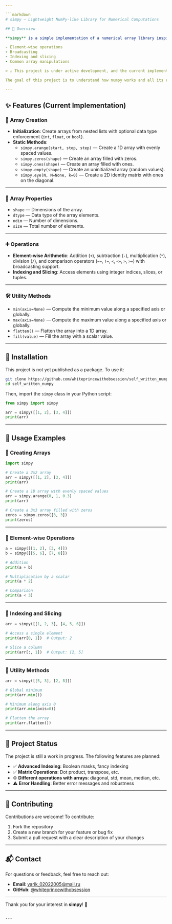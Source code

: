 ```yaml
---

```markdown
# simpy — Lightweight NumPy-like Library for Numerical Computations

## 📌 Overview

**simpy** is a simple implementation of a numerical array library inspired by **NumPy**. It provides basic functionality for working with multi-dimensional arrays, including:

- Element-wise operations  
- Broadcasting  
- Indexing and slicing  
- Common array manipulations

> ⚠️ This project is under active development, and the current implementation is not complete.

The goal of this project is to understand how numpy works and all its related methods, functions and properties.

---
```


## ✨ Features (Current Implementation)

### 🧱 Array Creation

- **Initialization**: Create arrays from nested lists with optional data type enforcement (`int`, `float`, or `bool`).
- **Static Methods**:
  - `simpy.arange(start, stop, step)` — Create a 1D array with evenly spaced values.
  - `simpy.zeros(shape)` — Create an array filled with zeros.
  - `simpy.ones(shape)` — Create an array filled with ones.
  - `simpy.empty(shape)` — Create an uninitialized array (random values).
  - `simpy.eye(N, M=None, k=0)` — Create a 2D identity matrix with ones on the diagonal.

---

### 📐 Array Properties

- `shape` — Dimensions of the array.
- `dtype` — Data type of the array elements.
- `ndim` — Number of dimensions.
- `size` — Total number of elements.

---

### ➕ Operations

- **Element-wise Arithmetic**: Addition (`+`), subtraction (`-`), multiplication (`*`), division (`/`), and comparison operators (`==`, `!=`, `<`, `<=`, `>`, `>=`) with broadcasting support.
- **Indexing and Slicing**: Access elements using integer indices, slices, or tuples.

---

### 🛠️ Utility Methods

- `min(axis=None)` — Compute the minimum value along a specified axis or globally.
- `max(axis=None)` — Compute the maximum value along a specified axis or globally.
- `flatten()` — Flatten the array into a 1D array.
- `fill(value)` — Fill the array with a scalar value.

---

## 🧪 Installation

This project is not yet published as a package. To use it:

```bash
git clone https://github.com/whiteprincewithobsession/self_written_numpy.git
cd self_written_numpy
```

Then, import the `simpy` class in your Python script:

```python
from simpy import simpy

arr = simpy([[1, 2], [3, 4]])
print(arr)
```

---

## 🧾 Usage Examples

### 🔸 Creating Arrays

```python
import simpy

# Create a 2x2 array
arr = simpy([[1, 2], [3, 4]])
print(arr)

# Create a 1D array with evenly spaced values
arr = simpy.arange(0, 1, 0.3)
print(arr)

# Create a 3x3 array filled with zeros
zeros = simpy.zeros([3, 3])
print(zeros)
```

---

### 🔸 Element-wise Operations

```python
a = simpy([[1, 2], [3, 4]])
b = simpy([[5, 6], [7, 8]])

# Addition
print(a + b)

# Multiplication by a scalar
print(a * 2)

# Comparison
print(a < 3)
```

---

### 🔸 Indexing and Slicing

```python
arr = simpy([[1, 2, 3], [4, 5, 6]])

# Access a single element
print(arr[0, 1])  # Output: 2

# Slice a column
print(arr[:, 1])  # Output: [2, 5]
```

---

### 🔸 Utility Methods

```python
arr = simpy([[5, 3], [2, 8]])

# Global minimum
print(arr.min())

# Minimum along axis 0
print(arr.min(axis=0))

# Flatten the array
print(arr.flatten())
```

---

## 🚧 Project Status

The project is still a work in progress. The following features are planned:

- ✅ **Advanced Indexing**: Boolean masks, fancy indexing
- ✅ **Matrix Operations**: Dot product, transpose, etc.
- ⚙️ **Different operations with arrays**: diagonal, std, mean, median, etc.
- ⚠️ **Error Handling**: Better error messages and robustness

---

## 🤝 Contributing

Contributions are welcome! To contribute:

1. Fork the repository
2. Create a new branch for your feature or bug fix
3. Submit a pull request with a clear description of your changes

---

## 📬 Contact

For questions or feedback, feel free to reach out:

- **Email**: yarik_02022005@mail.ru  
- **GitHub**: [@whiteprincewithobsession](https://github.com/whiteprincewithobsession)

---

Thank you for your interest in **simpy**! 💙
```

---

